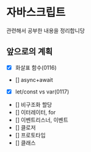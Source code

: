 # 자바스크립트
관련해서 공부한 내용을 정리합니당

## 앞으로의 계획
- [x] 화살표 함수(0116)
- [] async+await
- [x] let/const vs var(0117)
- [] 비구조화 할당
- [] 이터레이터, for
- [] 이벤트리스너, 이벤트
- [] 클로저
- [] 프로토타입
- [] 클래스